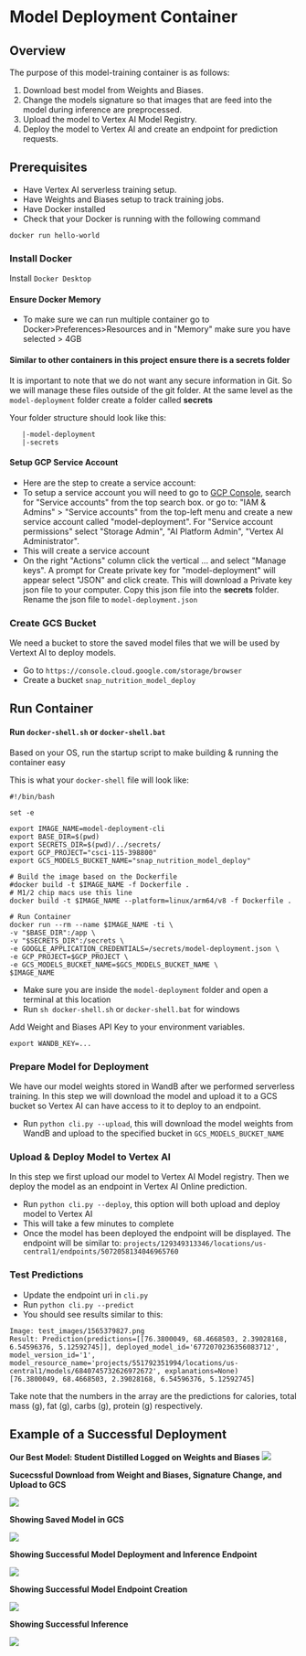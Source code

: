 # Model Deployment Container
## Overview
The purpose of this model-training container is as follows:

1. Download best model from Weights and Biases.
2. Change the models signature so that images that are feed into the model during inference are preprocessed.
3. Upload the model to Vertex AI Model Registry.
4. Deploy the model to Vertex AI and create an endpoint for prediction requests.

## Prerequisites
* Have Vertex AI serverless training setup.
* Have Weights and Biases setup to track training jobs.
* Have Docker installed
* Check that your Docker is running with the following command

`docker run hello-world`

### Install Docker 
Install `Docker Desktop`

#### Ensure Docker Memory
- To make sure we can run multiple container go to Docker>Preferences>Resources and in "Memory" make sure you have selected > 4GB

#### Similar to other containers in this project ensure there is a **secrets** folder

It is important to note that we do not want any secure information in Git. So we will manage these files outside of the git folder. At the same level as the `model-deployment` folder create a folder called **secrets**

Your folder structure should look like this:
```
   |-model-deployment
   |-secrets
```

#### Setup GCP Service Account
- Here are the step to create a service account:
- To setup a service account you will need to go to [GCP Console](https://console.cloud.google.com/home/dashboard), search for  "Service accounts" from the top search box. or go to: "IAM & Admins" > "Service accounts" from the top-left menu and create a new service account called "model-deployment". For "Service account permissions" select "Storage Admin", "AI Platform Admin", "Vertex AI Administrator".
- This will create a service account
- On the right "Actions" column click the vertical ... and select "Manage keys". A prompt for Create private key for "model-deployment" will appear select "JSON" and click create. This will download a Private key json file to your computer. Copy this json file into the **secrets** folder. Rename the json file to `model-deployment.json`

### Create GCS Bucket

We need a bucket to store the saved model files that we will be used by Vertext AI to deploy models.

- Go to `https://console.cloud.google.com/storage/browser`
- Create a bucket `snap_nutrition_model_deploy`

## Run Container

#### Run `docker-shell.sh` or `docker-shell.bat`
Based on your OS, run the startup script to make building & running the container easy

This is what your `docker-shell` file will look like:
```
#!/bin/bash

set -e

export IMAGE_NAME=model-deployment-cli
export BASE_DIR=$(pwd)
export SECRETS_DIR=$(pwd)/../secrets/
export GCP_PROJECT="csci-115-398800"
export GCS_MODELS_BUCKET_NAME="snap_nutrition_model_deploy"

# Build the image based on the Dockerfile
#docker build -t $IMAGE_NAME -f Dockerfile .
# M1/2 chip macs use this line
docker build -t $IMAGE_NAME --platform=linux/arm64/v8 -f Dockerfile .

# Run Container
docker run --rm --name $IMAGE_NAME -ti \
-v "$BASE_DIR":/app \
-v "$SECRETS_DIR":/secrets \
-e GOOGLE_APPLICATION_CREDENTIALS=/secrets/model-deployment.json \
-e GCP_PROJECT=$GCP_PROJECT \
-e GCS_MODELS_BUCKET_NAME=$GCS_MODELS_BUCKET_NAME \
$IMAGE_NAME
```

- Make sure you are inside the `model-deployment` folder and open a terminal at this location
- Run `sh docker-shell.sh` or `docker-shell.bat` for windows

Add Weight and Biases API Key to your environment variables.

`export WANDB_KEY=...`

### Prepare Model for Deployment
We have our model weights stored in WandB after we performed serverless training. In this step we will download the model and upload it to a GCS bucket so Vertex AI can have access to it to deploy to an endpoint.

* Run `python cli.py --upload`, this will download the model weights from WandB and upload to the specified bucket in `GCS_MODELS_BUCKET_NAME`

### Upload & Deploy Model to Vertex AI
In this step we first upload our model to Vertex AI Model registry. Then we deploy the model as an endpoint in Vertex AI Online prediction.

* Run `python cli.py --deploy`, this option will both upload and deploy model to Vertex AI
* This will take a few minutes to complete
* Once the model has been deployed the endpoint will be displayed. The endpoint will be similar to: `projects/129349313346/locations/us-central1/endpoints/5072058134046965760`

### Test Predictions

* Update the endpoint uri in `cli.py`
* Run `python cli.py --predict`
* You  should see results similar to this:
```
Image: test_images/1565379827.png
Result: Prediction(predictions=[[76.3800049, 68.4668503, 2.39028168, 6.54596376, 5.12592745]], deployed_model_id='6772070236356083712', model_version_id='1', model_resource_name='projects/551792351994/locations/us-central1/models/6840745732626972672', explanations=None)
[76.3800049, 68.4668503, 2.39028168, 6.54596376, 5.12592745]

```
Take note that the numbers in the array are the predictions for calories, total mass (g), fat (g), carbs (g), protein (g) respectively.

## Example of a Successful Deployment

__Our Best Model: Student Distilled Logged on Weights and Biases__
<img src="images/student_distilled_wb.png">

__Sucecssful Download from Weight and Biases, Signature Change, and Upload to GCS__

<img src="images/sucessful_model_download_and_upload_to_gcp.png">

__Showing Saved Model in GCS__

<img src="images/saved_model_in_gcs.png">

__Showing Successful Model Deployment and Inference Endpoint__

<img src="images/sucessful_model_deployment_and_endpoint.png">

__Showing Successful Model Endpoint Creation__

<img src="images/successful_endpoint_creation.png">

__Showing Successful Inference__

<img src="images/sucessful_inference.png">